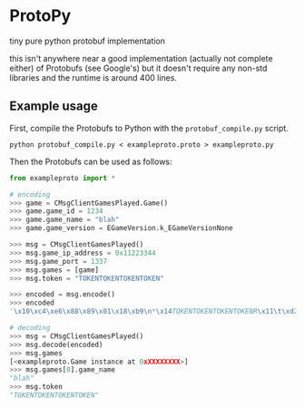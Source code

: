 # ProtoPy
tiny pure python protobuf implementation

this isn't anywhere near a good implementation (actually not complete either) of Protobufs (see Google's) but it doesn't require any non-std libraries and the runtime is around 400 lines.

## Example usage
First, compile the Protobufs to Python with the `protobuf_compile.py` script.
```
python protobuf_compile.py < exampleproto.proto > exampleproto.py
```
Then the Protobufs can be used as follows:
```python
from exampleproto import *

# encoding
>>> game = CMsgClientGamesPlayed.Game()
>>> game.game_id = 1234
>>> game.game_name = "blah"
>>> game.game_version = EGameVersion.k_EGameVersionNone

>>> msg = CMsgClientGamesPlayed()
>>> msg.game_ip_address = 0x11223344
>>> msg.game_port = 1337
>>> msg.games = [game]
>>> msg.token = "TOKENTOKENTOKENTOKEN"

>>> encoded = msg.encode()
>>> encoded
'\x10\xc4\xe6\x88\x89\x01\x18\xb9\n*\x14TOKENTOKENTOKENTOKENR\x11\t\xd2\x04\x00\x00\x00\x00\x00\x00\x12\x04blah(\x00'

# decoding
>>> msg = CMsgClientGamesPlayed()
>>> msg.decode(encoded)
>>> msg.games
[<exampleproto.Game instance at 0xXXXXXXXX>]
>>> msg.games[0].game_name
"blah"
>>> msg.token
"TOKENTOKENTOKENTOKEN"
```
